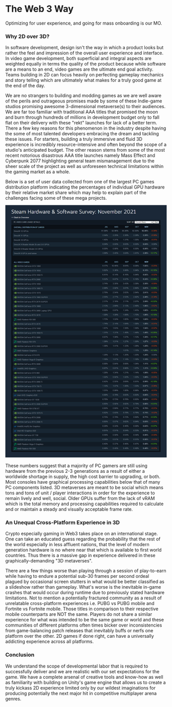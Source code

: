 # The Web 3 Way

Optimizing for user experience, and going for mass onboarding is our MO.

### Why 2D over 3D?

In software development, design isn't the way in which a product looks but rather the feel and impression of the overall user experience and interface. In video game development, both superficial and integral aspects are weighted equally in terms the quality of the product because while software are a means to an end, video games are the ultimate end goal activity. Teams building in 2D can focus heavily on perfecting gameplay mechanics and story telling which are ultimately what makes for a truly good game at the end of the day.&#x20;

We are no strangers to building  and modding games as we are well aware of the perils and outrageous promises made by some of these Indie-game studios promising awesome 3-dimensional metaverse(s) to their audiences. We are far too familiar with traditional AAA titles that promised the moon and burn through hundreds of millions in development budget only to fall flat on their delivery with these "rekt" launches for lack of a better term. There a few key reasons for this phenomenon in the industry despite having the some of most talented developers embracing the dream and tackling these issues. For starters, building a truly immersive and fluid 3D experience is incredibly resource-intensive and often beyond the scope of a studio's anticipated budget. The other reason stems from some of the most recent notorious disastrous AAA title launches namely Mass Effect and Cyberpunk 2077 highlighting general team mismanagement due to the sheer scale of the project as well as unforeseen technical limitations within the gaming market as a whole.

Below is a set of user data collected from one of the largest PC games distribution platform indicating the percentages of individual GPU hardware by their relative market share which may help to explain part of the challenges facing some of these mega projects.

![](<../.gitbook/assets/steam user chart gpu.jpg>)

&#x20;These numbers suggest that a majority of PC gamers are still using hardware from the previous 2-3 generations as a result of either a worldwide shortage in supply, the high cost barrier to upgrading, or both. Most consoles have graphical processing capabilities below that of many PC components listed. 3D metaverses are meant to be social which means tons and tons of unit / player interactions in order for the experience to remain lively and well, social. Older GPUs suffer from the lack of vRAM which is the total memory and processing capabilities required to calculate and or maintain a steady and visually acceptable frame rate.

### An Unequal Cross-Platform Experience in 3D

Crypto especially gaming in Web3 takes place on an international stage. One can take an educated guess regarding the probability that the rest of the world especially in less affluent nations, that the level of modern generation hardware is no where near that which is available to first world countries. Thus there is a massive gap in experience delivered in these graphically-demanding "3D metaverses".&#x20;

There are a few things worse than playing through a session of play-to-earn while having to endure a potential sub-30 frames per second ordeal plagued by occasional screen stutters in what would be better classified as a slideshow rather than gameplay. What's worse is the inevitable in-game crashes that would occur during runtime due to previously stated hardware limitations. Not to mention a potentially fractured community as a result of unrelatable cross-platform experiences i.e. PUBG vs PUBG mobile and Fortnite vs Fortnite mobile. Those titles in comparison to their respective mobile counterparts are NOT the same. Players do not share a similar experience for what was intended to be the same game or world and these communities of different platforms often times bicker over inconsistencies from game-balancing patch releases that inevitably buffs or nerfs one platform over the other. 2D games if done right, can have a universally addicting experience across all platforms.

### Conclusion

We understand the scope of developmental labor that is required to successfully deliver and we are realistic with our set expectations for the game. We have a complete arsenal of creative tools and know-how as well as familiarity with building on Unity's game engine that allows us to create a truly kickass 2D experience limited only by our wildest imaginations for producing potentially the next major hit in competitive multiplayer arena genres.
